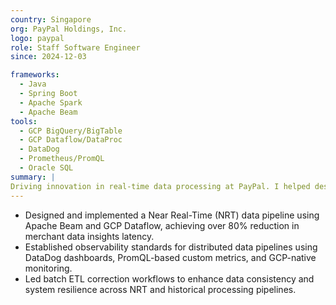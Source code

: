 ```yaml
---
country: Singapore
org: PayPal Holdings, Inc.
logo: paypal
role: Staff Software Engineer
since: 2024-12-03

frameworks:
  - Java
  - Spring Boot
  - Apache Spark
  - Apache Beam
tools:
  - GCP BigQuery/BigTable
  - GCP Dataflow/DataProc
  - DataDog
  - Prometheus/PromQL
  - Oracle SQL
summary: |
Driving innovation in real-time data processing at PayPal. I helped design and implement a Near Real-Time (NRT) data pipeline that reduced merchant data insights latency by over 80%. My focus is on building scalable, resilient, and observable data infrastructure, with monitoring powered by DataDog and Prometheus on GCP.
---
```


- Designed and implemented a Near Real-Time (NRT) data pipeline using Apache Beam and GCP Dataflow, achieving over 80% reduction in merchant data insights latency.
- Established observability standards for distributed data pipelines using DataDog dashboards, PromQL-based custom metrics, and GCP-native monitoring.
- Led batch ETL correction workflows to enhance data consistency and system resilience across NRT and historical processing pipelines.
